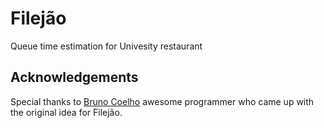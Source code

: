 # Filejão
Queue time estimation for Univesity restaurant

## Acknowledgements
Special thanks to [Bruno Coelho](https://github.com/BrunoGomesCoelho) awesome programmer who came up with the original idea for Filejão.
